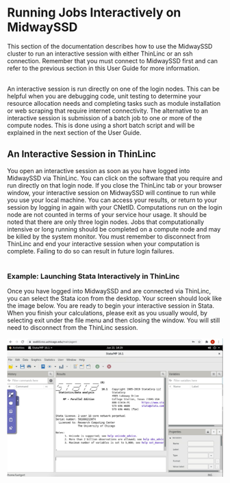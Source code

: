 # Running Jobs Interactively on MidwaySSD

This section of the documentation describes how to use the MidwaySSD cluster to run an interactive session with either ThinLinc or an ssh connection. Remember that you must connect to MidwaySSD first and can refer to the previous section in this User Guide for more information. <br><br>

An interactive session is run directly on one of the login nodes. This can be helpful when you are debugging code, unit testing to determine your resource allocation needs and completing tasks such as module installation or web scraping that require internet connectivity. The alternative to an interactive session is submission of a batch job to one or more of the compute nodes. This is done using a short batch script and will be explained in the next section of the User Guide. 

## An Interactive Session in ThinLinc

You open an interactive session as soon as you have logged into MidwaySSD via ThinLinc. You can click on the software that you require and run directly on that login node. If you close the ThinLinc tab or your browser window, your interactive session on MidwaySSD will continue to run while you use your local machine. You can access your results, or return to your session by logging in again with your CNetID. Computations run on the login node are not counted in terms of your service hour usage. It should be noted that there are only three login nodes. Jobs that computationally intensive or long running should be completed on a compute node and may be killed by the system monitor. You must remember to disconnect from ThinLinc and end your interactive session when your computation is complete. Failing to do so can result in future login failures. <br><br>

### Example: Launching Stata Interactively in ThinLinc

Once you have logged into MidwaySSD and are connected via ThinLinc, you can select the Stata icon from the desktop. Your screen should look like the image below. You are ready to begin your interactive session in Stata. When you finish your calculations, please exit as you usually would, by selecting exit under the file menu and then closing the window. You will still need to disconnect from the ThinLinc session.<br><br>
![Screenshot showing Stata launch in ThinLinc](images/tl_statalaunch.jpg)
<br><br>